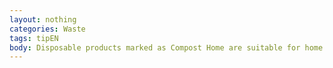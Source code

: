 ```yaml
---
layout: nothing
categories: Waste
tags: tipEN
body: Disposable products marked as Compost Home are suitable for home composting. Separate them from other waste and compost them as natural products.
---
```

